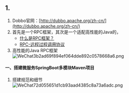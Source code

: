 ## 1. 
1. Dobbo官网：[http://dubbo.apache.org/zh-cn/](http://dubbo.apache.org/zh-cn/)
2. 首先是一个RPC框架，其次是一个适配高性能的Java的，
	* [什么是RPC框架？](https://blog.csdn.net/b1303110335/article/details/79557292)
	* [RPC-远程过程调用协议](https://baike.baidu.com/item/%E8%BF%9C%E7%A8%8B%E8%BF%87%E7%A8%8B%E8%B0%83%E7%94%A8%E5%8D%8F%E8%AE%AE/6893245?fromtitle=RPC&fromid=609861&fr=aladdin)
3. 高性能的Java RPC框架<br/>![WeChat3b2ad69f894ef064dde892c0578668a6.png](https://i.loli.net/2019/05/20/5ce2730239cca52108.png)

#### 一、搭建微服务SpringBoot多模块Maven项目
1. 搭建规范和细节<br/>![WeChat72d055651d1cb93aad4385c8a73a6adc.png](https://i.loli.net/2019/05/20/5ce274f0b62d578529.png)

